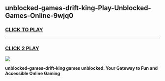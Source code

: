 
## unblocked-games-drift-king-Play-Unblocked-Games-Online-9wjq0
<h3>
<a href="https://premium76.site?title=unblocked-games-drift-king&ref=24A">CLICK TO PLAY</a></h3>
<hr>

<h3>
<a href="https://premium76.site?title=unblocked-games-drift-king&ref=24A">CLICK 2 PLAY</a>
  
</h3>

<a href="https://premium76.site?title=unblocked-games-drift-king&ref=24A"><img src="https://clearcache.store/games.png"></a>


**unblocked-games-drift-king games unblocked: Your Gateway to Fun and Accessible Online Gaming**

